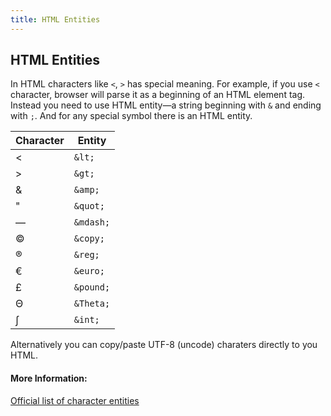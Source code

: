 ```yaml
---
title: HTML Entities
---
```

## HTML Entities

In HTML characters like ```<```, ```>``` has special meaning. For example, if you use ```<``` character, browser will parse it as a beginning of an HTML element tag. Instead you need to use HTML entity&mdash;a string beginning with ```&``` and ending with ```;```. And for any special symbol there is an HTML entity.

| Character | Entity        |
|-----------|---------------|
| <         | ```&lt;```    |
| >         | ```&gt;```    |
| &amp;     | ```&amp;```   |
| &quot;    | ```&quot;```  |
| &mdash;   | ```&mdash;``` |
| &copy;    | ```&copy;```  |
| &reg;     | ```&reg;```   |
| &euro;    | ```&euro;```  |
| &pound;   | ```&pound;``` |
| &Theta;   | ```&Theta;``` |
| &int;     | ```&int;```   |

Alternatively you can copy/paste UTF-8 (uncode) charaters directly to you HTML.

#### More Information:
[Official list of character entities](https://dev.w3.org/html5/html-author/charref)


